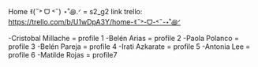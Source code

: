 Home ꉂ(˵˃ ᗜ ˂˵) ⋆˚꩜.ᐟ = s2_g2 link trello: https://trello.com/b/U1wDpA3Y/home-ꉂ˵˃-ᗜ-˂˵-⋆˚꩜ᐟ

-Cristobal Millache = profile 1 -Belén Arias = profile 2 -Paola Polanco = profile 3 -Belén Pareja = profile 4 -Irati Azkarate = profile 5 -Antonia Lee = profile 6 -Matilde Rojas = profile7
